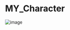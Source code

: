 # MY_Character

![image](https://user-images.githubusercontent.com/105140201/225257486-57142d7c-7f53-4518-8251-970addbc70cc.png)
